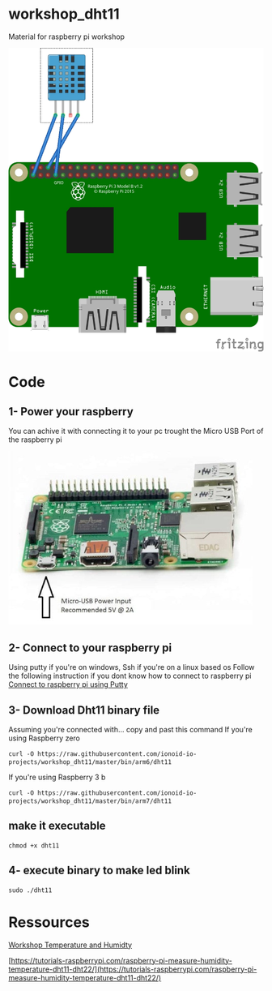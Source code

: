 # workshop_dht11
Material for raspberry pi workshop

![wiring](doc/img/dht11.jpg)

# Code


## 1- Power your raspberry

You can achive it with connecting it to your pc trought the Micro USB Port of the raspberry pi

![power](doc/img/1-min.jpg)

## 2- Connect to your raspberry pi
Using putty if you're on windows, Ssh if you're on a linux based os
Follow the following instruction if you dont know how to connect to raspberry pi
[Connect to raspberry pi using Putty](https://github.com/ionoid-io-projects/workshop/blob/master/doc/od-iot-raspbian-rpi-zero-windows.md#5-first-boot)

## 3- Download Dht11 binary file

Assuming you're connected with... copy and past this command
If you're using Raspberry zero
```
curl -O https://raw.githubusercontent.com/ionoid-io-projects/workshop_dht11/master/bin/arm6/dht11
```

If you're using Raspberry 3 b
```
curl -O https://raw.githubusercontent.com/ionoid-io-projects/workshop_dht11/master/bin/arm7/dht11
```
## make it executable
```
chmod +x dht11
```

## 4- execute binary to make led blink
```
sudo ./dht11
```

# Ressources
[Workshop Temperature and Humidty](https://github.com/opendevices/iot.apps/tree/master/workshop-temperature-humidty-dht11-dht22)

[https://tutorials-raspberrypi.com/raspberry-pi-measure-humidity-temperature-dht11-dht22/](https://tutorials-raspberrypi.com/raspberry-pi-measure-humidity-temperature-dht11-dht22/)

